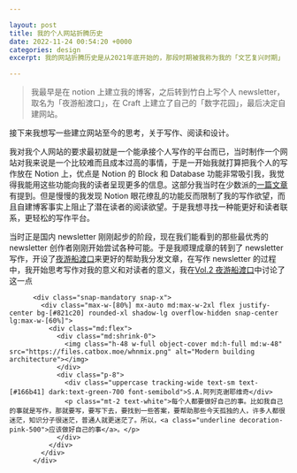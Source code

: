 ```yaml
---

layout: post
title: 我的个人网站折腾历史
date: 2022-11-24 00:54:20 +0000
categories: design
excerpt: 我的网站折腾历史是从2021年底开始的，那段时期被我称为我的「文艺复兴时期」

---
```


> 我最早是在 notion 上建立我的博客，之后转到竹白上写个人 newsletter，取名为「夜游船渡口」，在 Craft 上建立了自己的「数字花园」，最后决定自建网站。

接下来我想写一些建立网站至今的思考，关于写作、阅读和设计。

我对我个人网站的要求最初就是一个能承接个人写作的平台而已，当时制作一个网站对我来说是一个比较难而且成本过高的事情，于是一开始我就打算把我个人的写作放在 Notion 上，优点是 Notion 的 Block 和 Database 功能非常吸引我，我觉得我能用这些功能向我的读者呈现更多的信息。这部分我当时在少数派的[一篇文章](https://sspai.com/post/70641)有提到。但是慢慢的我发现 Notion 眼花缭乱的功能反而限制了我的写作欲望，而且自建博客事实上阻止了潜在读者的阅读欲望。于是我想寻找一种能更好和读者联系，更轻松的写作平台。

当时正是国内 newsletter 刚刚起步的阶段，现在我们能看到的那些最优秀的 newsletter 创作者刚刚开始尝试各种可能。于是我顺理成章的转到了 newsletter 写作，开设了[夜游船渡口](https://yeyouchuan.zhubai.love)来更好的帮助我分发文章，在写作 newsletter 的过程中，我开始思考写作对我的意义和对读者的意义，我在[Vol.2 夜游船渡口](https://www.yeyouchuan.me/blog/yeyouchuan-duko)中讨论了这一点

          <div class="snap-mandatory snap-x">
            <div class="max-w-[80%] mx-auto md:max-w-2xl flex justify-center bg-[#821c20] rounded-xl shadow-lg overflow-hidden snap-center lg:max-w-[60%]">
              <div class="md:flex">
                <div class="md:shrink-0">
                  <img class="h-48 w-full object-cover md:h-full md:w-48" src="https://files.catbox.moe/whnmix.png" alt="Modern building architecture"></img>
                </div>
                <div class="p-8">
                  <div class="uppercase tracking-wide text-sm text-[#166b41] dark:text-green-700 font-semibold">S.A.阿列克谢耶维奇</div>
                  <p class="mt-2 text-white">每个人都要做好自己的事。比如我自己的事就是写作，那就要写，要写下去，要找到一些答案，要帮助那些今天孤独的人，许多人都很迷茫，知识分子很迷茫，普通人就更迷茫了。所以，<a class="underline decoration-pink-500">应该做好自己的事</a>。</p>
                </div>
              </div>
            </div>
          </div>
